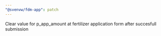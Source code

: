 ```yaml
---
"@svenvw/fdm-app": patch
---
```


Clear value for p_app_amount at fertilizer application form after succesfull submission
